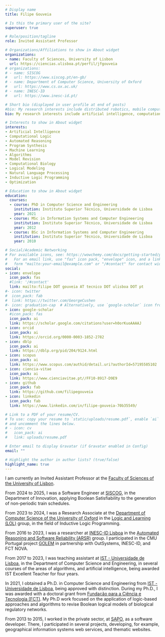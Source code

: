```yaml
---
# Display name
title: Filipe Gouveia

# Is this the primary user of the site?
superuser: true

# Role/position/tagline
role: Invited Assistant Professor

# Organizations/Affiliations to show in About widget
organizations:
- name: Faculty of Sciences, University of Lisbon
  url: https://ciencias.ulisboa.pt/perfil/jfgouveia
# organizations:
# - name: SISCOG
#   url: https://www.siscog.pt/en-gb/
# - name: Department of Computer Science, University of Oxford
#   url: https://www.cs.ox.ac.uk/
# - name: INESC-ID
#   url: https://www.inesc-id.pt/

# Short bio (displayed in user profile at end of posts)
#bio: My research interests include distributed robotics, mobile computing and programmable matter.
bio: My research interests include artificial intelligence, computational logic and automated reasoning.

# Interests to show in About widget
interests:
- Artificial Intelligence
- Computational Logic
- Automated Reasoning
- Program Synthesis
- Machine Learning
- Algorithms
- Model Revision
- Computational Biology
- Logical Modeling
- Natural Language Processing
- Inductive Logic Programming
- Optimization

# Education to show in About widget
education:
  courses:
  - course: PhD in Computer Science and Engineering
    institution: Instituto Superior Técnico, Universidade de Lisboa
    year: 2021
  - course: MSc in Information Systems and Computer Engineering
    institution: Instituto Superior Técnico, Universidade de Lisboa
    year: 2012
  - course: BSc in Information Systems and Computer Engineering
    institution: Instituto Superior Técnico, Universidade de Lisboa
    year: 2010

# Social/Academic Networking
# For available icons, see: https://wowchemy.com/docs/getting-started/page-builder/#icons
#   For an email link, use "fas" icon pack, "envelope" icon, and a link in the
#   form "mailto:your-email@example.com" or "/#contact" for contact widget.
social:
- icon: envelope
  icon_pack: fas
  #link: '/#contact'
  link: mailto:filipe DOT gouveia AT tecnico DOT ulisboa DOT pt
#- icon: twitter
#  icon_pack: fab
#  link: https://twitter.com/GeorgeCushen
#- icon: graduation-cap  # Alternatively, use `google-scholar` icon from `ai` icon pack
- icon: google-scholar
  #icon_pack: fas
  icon_pack: ai
  link: https://scholar.google.com/citations?user=h0orKuoAAAAJ
- icon: orcid
  icon_pack: ai
  link: https://orcid.org/0000-0003-1852-2782
- icon: dblp
  icon_pack: ai
  link: https://dblp.org/pid/204/9124.html
- icon: scopus
  icon_pack: ai
  link: https://www.scopus.com/authid/detail.uri?authorId=57195585102
- icon: ciencia-vitae
  icon_pack: ai
  link: https://www.cienciavitae.pt//FF10-8917-D9E9
- icon: github
  icon_pack: fab
  link: https://github.com/filipegouveia
- icon: linkedin
  icon_pack: fab
  link: https://www.linkedin.com/in/filipe-gouveia-70b35549/

# Link to a PDF of your resume/CV.
# To use: copy your resume to `static/uploads/resume.pdf`, enable `ai` icons in `params.toml`, 
# and uncomment the lines below.
# - icon: cv
#   icon_pack: ai
#   link: uploads/resume.pdf

# Enter email to display Gravatar (if Gravatar enabled in Config)
email: ""

# Highlight the author in author lists? (true/false)
highlight_name: true
---
```


<!--
Nelson Bighetti is a professor of artificial intelligence at the Stanford AI Lab. His research interests include distributed robotics, mobile computing and programmable matter. He leads the Robotic Neurobiology group, which develops self-reconfiguring robots, systems of self-organizing robots, and mobile sensor networks.

Lorem ipsum dolor sit amet, consectetur adipiscing elit. Sed neque elit, tristique placerat feugiat ac, facilisis vitae arcu. Proin eget egestas augue. Praesent ut sem nec arcu pellentesque aliquet. Duis dapibus diam vel metus tempus vulputate.

{{< icon name="download" pack="fas" >}} Download my {{< staticref "uploads/demo_resume.pdf" "newtab" >}}resumé{{< /staticref >}}.
-->

<!--
Filipe Gouveia is a researcher at <a href="https://www.inesc-id.pt/">INESC-ID Lisboa</a> in the <a href="https://www.inesc-id.pt/research-areas/automated-reasoning-and-software-reliability/">Automated Reasoning and Software Reliability (ARSR)</a> group.

Filipe obtained an MSc in Information Systems and Computer Engineering from <a href="https://tecnico.ulisboa.pt/">IST - Universidade de Lisboa</a> in 2012. Then, he worked in the private sector, as a software developer.
In 2021, he obtained a PhD in Computer Science and Engineering from <a href="https://tecnico.ulisboa.pt/">IST - Universidade de Lisboa</a>, being approved with distinction.
During his PhD, he was awarded with a doctoral grant from <a href="https://www.fct.pt/">Fundação para a Ciência e Tecnologia (FCT)</a>. His PhD work focused on the application of logic-based approaches and algorithms to revise Boolean logical models of biological regulatory networks.

His research interests are included in the field of artificial intelligence, such as algorithms for computational logic, constraint solving, and optimization. He enjoys addressing practical problems with logic-based approaches, namely problems in the biology field. Other research interests include program synthesis, machine learning and natural language processing.

From 2018, Filipe has been a teaching assistant at <a href="https://tecnico.ulisboa.pt/">IST - Universidade de Lisboa</a>, in Department of Computer Science, in the courses of Introduction to Algorithms and Data Structures, Analysis and Synthesis of Algorithms, Natural Language, and Algorithms for Computational Logic, being awarded IST Excellent Teachers 2018/2019, IST Excellent Teachers 2019/2020, and IST Excellent Teachers 2020/2021.
-->

I am currently an Invited Assistant Professor at the <a href="https://ciencias.ulisboa.pt/" target="_blank">Faculty of Sciences of the University of Lisbon</a>.
<!--I am currently a Software Engineer at <a href="https://www.siscog.pt/en-gb/" target="_blank">SISCOG</a>, in the Department of Innovation.-->
<!--I am a Research Associate at the <a href="https://www.cs.ox.ac.uk/" target="_blank">Department of Computer Science of the University of Oxford</a> in the <a href="https://www.andrewcropper.com/group" target="_blank">Logic and Learning (LOL)</a> group, in the field of Inductive Logic Programming.-->

<!--I am a researcher at <a href="https://www.inesc-id.pt/" target="_blank">INESC-ID Lisboa</a> in the <a href="https://www.inesc-id.pt/research-areas/automated-reasoning-and-software-reliability/" target="_blank">Automated Reasoning and Software Reliability (ARSR)</a> group.-->

From 2024 to 2025, I was a Software Engineer at <a href="https://www.siscog.pt/en-gb/" target="_blank">SISCOG</a>, in the Department of Innovation, applying Boolean Satisfiability to the generation of non-periodic train schedules.

From 2023 to 2024, I was a Research Associate at the <a href="https://www.cs.ox.ac.uk/" target="_blank">Department of Computer Science of the University of Oxford</a> in the <a href="https://www.andrewcropper.com/group" target="_blank">Logic and Learning (LOL)</a> group, in the field of Inductive Logic Programming.

From 2016 to 2023, I was a researcher at <a href="https://www.inesc-id.pt/" target="_blank">INESC-ID Lisboa</a> in the <a href="https://www.inesc-id.pt/research-areas/automated-reasoning-and-software-reliability/" target="_blank">Automated Reasoning and Software Reliability (ARSR)</a> group. I participated in the CMU Portugal project <a href="https://golem-cmuportugal.github.io/" target="_blank">GOLEM</a> in partnership with OutSystems, INESC-ID, and FCT NOVA.

From 2017 to 2023, I was teaching assistant at <a href="https://tecnico.ulisboa.pt/" target="_blank">IST - Universidade de Lisboa</a>, in the Department of Computer Science and Engineering, in several courses of the areas of algorithms, and artificial intelligence, being awarded IST Excellent Teacher for four years.
<!--the courses of Introduction to Algorithms and Data Structures, Analysis and Synthesis of Algorithms, Natural Language, Algorithms for Computational Logic, and Artificial Intelligence, being awarded IST Excellent Teachers 2018/2019, IST Excellent Teachers 2019/2020, IST Excellent Teachers 2020/2021, and IST Excellent Teachers 2022/2023.-->

In 2021, I obtained a Ph.D. in Computer Science and Engineering from <a href="https://tecnico.ulisboa.pt/" target="_blank">IST - Universidade de Lisboa</a>, being approved with distinction.
During my Ph.D., I was awarded with a doctoral grant from <a href="https://www.fct.pt/" target="_blank">Fundação para a Ciência e Tecnologia (FCT)</a>. My Ph.D work focused on the application of logic-based approaches and algorithms to revise Boolean logical models of biological regulatory networks.

From 2013 to 2015, I worked in the private sector, at <a href="https://sapo.pt/" target="_blank">SAPO</a>, as a software developer. There, I participated in several projects, developing, for example, geographical information systems web services, and thematic websites.

<!--I obtained an MSc in Information Systems and Computer Engineering from <a href="https://tecnico.ulisboa.pt/" target="_blank">IST - Universidade de Lisboa</a> in 2012, focussing on intelligent systems, and information technology.-->



<!-- My research interests are included in the field of artificial intelligence, such as algorithms for computational logic, constraint solving, and optimization. I also enjoy addressing practical problems with logic-based approaches, namely problems in the biology field. Other research interests include program synthesis, machine learning and natural language processing. -->





